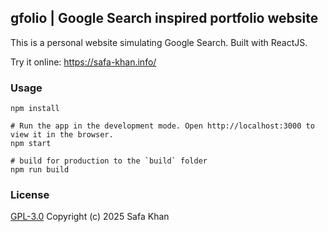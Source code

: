 ## gfolio | Google Search inspired portfolio website

This is a personal website simulating Google Search. Built with ReactJS.

Try it online: https://safa-khan.info/ 



### Usage
```
npm install

# Run the app in the development mode. Open http://localhost:3000 to view it in the browser.
npm start

# build for production to the `build` folder
npm run build
```

### License

[GPL-3.0](LICENSE) Copyright (c) 2025 Safa Khan

